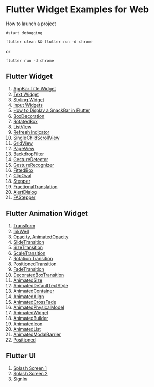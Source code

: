 # Flutter Widget Examples for Web

How to launch a project

`#start debugging`

`flutter clean && flutter run -d chrome`

or

`flutter run -d chrome`

## Flutter Widget
1. [AppBar Title Widget](projects/widgets/w01_appbar_title_widget)
2. [Text Widget](projects/widgets/w02_text_widget)
3. [Styling Widget](projects/widgets/w03_style_widget)
4. [Input Widgets](projects/widgets/w04_input_widgets)
5. [How to Display a SnackBar in Flutter](projects/widgets/w05_snackbar)
6. [BoxDecoration](projects/widgets/w06_box_decoration)
7. [RotatedBox](projects/widgets/w07_rotated_box)
8. [ListView](projects/widgets/w08_list_view)
9. [Refresh Indicator](projects/widgets/w09_refresh_indicator)
10. [SingleChildScrollView](projects/widgets/w10_single_child_scroll_view)
11. [GridView](projects/widgets/w11_grid_view)
12. [PageView](projects/widgets/w12_page_view)
13. [BackdropFilter](projects/widgets/w13_backdrop_filter)
14. [GestureDetector](projects/widgets/w14_gesture_detector)
15. [GestureRecognizer](projects/widgets/w15_gesture_recognizer)
16. [FittedBox](projects/widgets/w16_fitted_box)
17. [ClipOval](projects/animation%20widgets/aw17_clip)
18. [Stepper](projects/animation%20widgets/w18_stepper)
19. [FractionalTranslation](projects/animation%20widgets/w19_fractional_translation)
20. [AlertDialog](projects/animation%20widgets/w20_alert_dialog)
26. [FAStepper](projects/animation%20widgets/w26_fastepper)

## Flutter Animation Widget
1. [Transform](projects/animation%20widgets/aw01_transform)
2. [InkWell](projects/animation%20widgets/aw02_inkwell)
3. [Opacity, AnimatedOpacity](projects/animation%20widgets/aw03_opacity)
4. [SlideTransition](projects/animation%20widgets/aw04_slide_transition)
5. [SizeTransition](projects/animation%20widgets/aw05_size_transition)
6. [ScaleTransition](projects/animation%20widgets/aw06_scale_transition)
7. [Rotation Transition](projects/animation%20widgets/aw07_rotation_transition)
8. [PositionedTransition](projects/animation%20widgets/aw08_positioned_transition)
9. [FadeTransition](projects/animation%20widgets/aw09_fade_transition)
10. [DecoratedBoxTransition](projects/animation%20widgets/aw10_decorated_box_transition)
11. [AnimatedSize](projects/animation%20widgets/aw11_animated_size)
12. [AnimatedDefaultTextStyle](projects/animation%20widgets/aw12_animated_default_text_style)
13. [AnimatedContainer](projects/animation%20widgets/aw13_animated_container)
14. [AnimatedAlign](projects/animation%20widgets/aw14_animated_align)
15. [AnimatedCrossFade](projects/animation%20widgets/aw15_animated_cross_fade)
16. [AnimatedPhysicalModel](projects/animation%20widgets/aw16_animated_physical_model)
17. [AnimatedWidget](projects/animation%20widgets/aw17_animated_widget)
18. [AnimatedBuilder](projects/animation%20widgets/aw18_animated_builder)
19. [AnimatedIcon](projects/animation%20widgets/aw19_animated_icon)
20. [AnimatedList](projects/animation%20widgets/aw20_animated_list)
21. [AnimatedModalBarrier](projects/animation%20widgets/aw21_animated_modal_barrier)
22. [Positioned](projects/animation%20widgets/aw22_animated_positioned)

## Flutter UI
1. [Splash Screen 1](projects/ui/ui01_splash_screen)
2. [Splash Screen 2](projects/ui/ui02_splash_screen)
2. [SignIn](projects/ui/ui03_sign_in)

